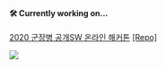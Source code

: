 #### 🛠 Currently working on...
[2020 군장병 공개SW 온라인 해커톤](https://osam.kr/main/page.jsp?pid=offline.offline19) [\[Repo\]](https://github.com/osamhack2020/WEB_LeaveOutSystem_Div-7)

<a href="https://github.com/anuraghazra/github-readme-stats">
  <img align="center" src="https://github-readme-stats.vercel.app/api?username=tekiter&theme=vue&show_icons=true" />
</a>
